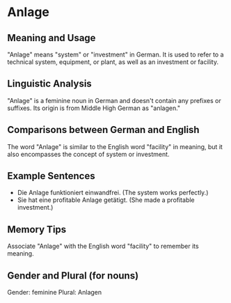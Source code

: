 # Anlage
## Meaning and Usage
"Anlage" means "system" or "investment" in German. It is used to refer to a technical system, equipment, or plant, as well as an investment or facility.

## Linguistic Analysis
"Anlage" is a feminine noun in German and doesn't contain any prefixes or suffixes. Its origin is from Middle High German as "anlagen."

## Comparisons between German and English
The word "Anlage" is similar to the English word "facility" in meaning, but it also encompasses the concept of system or investment.

## Example Sentences
- Die Anlage funktioniert einwandfrei. (The system works perfectly.)
- Sie hat eine profitable Anlage getätigt. (She made a profitable investment.)

## Memory Tips
Associate "Anlage" with the English word "facility" to remember its meaning.

## Gender and Plural (for nouns)
Gender: feminine
Plural: Anlagen